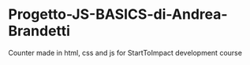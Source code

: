 # Progetto-JS-BASICS-di-Andrea-Brandetti
Counter made in html, css and js for StartToImpact development course
